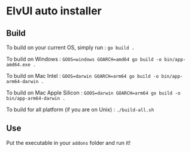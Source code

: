 # ElvUI auto installer

## Build

To build on your current OS, simply run :
`go build .`

To build on Windows :
`GOOS=windows GOARCH=amd64 go build -o bin/app-amd64.exe .`

To build on Mac Intel :
`GOOS=darwin GOARCH=arm64 go build -o bin/app-arm64-darwin .`

To build on Mac Apple Silicon :
`GOOS=darwin GOARCH=arm64 go build -o bin/app-arm64-darwin .`

To build for all platform (if you are on Unix) :
`./build-all.sh`

## Use

Put the executable in your `addons` folder and run it!
